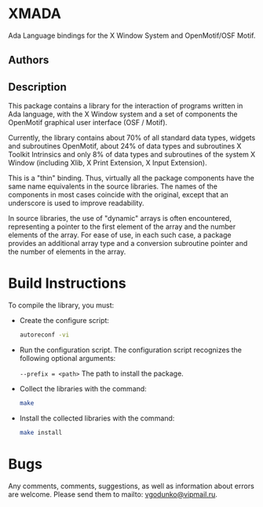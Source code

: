 # XMADA

Ada Language bindings for the X Window System and OpenMotif/OSF Motif.

## Authors



## Description

This package contains a library for the interaction of programs
written in Ada language, with the X Window system and a set of
components the OpenMotif graphical user interface (OSF / Motif).

Currently, the library contains about 70% of all standard data types,
widgets and subroutines OpenMotif, about 24% of data types and
subroutines X Toolkit Intrinsics and only 8% of data types and
subroutines of the system X Window (including Xlib, X Print Extension,
X Input Extension).

This is a "thin" binding. Thus, virtually all the package components
have the same name equivalents in the source libraries.  The names of
the components in most cases coincide with the original, except that
an underscore is used to improve readability.

In source libraries, the use of "dynamic" arrays is often encountered,
representing a pointer to the first element of the array and the
number elements of the array. For ease of use, in each such case, a
package provides an additional array type and a conversion subroutine
pointer and the number of elements in the array.

# Build Instructions

To compile the library, you must:

 - Create the configure script:

   ```bash
   autoreconf -vi
   ```

 - Run the configuration script. The configuration script recognizes
   the following optional arguments:

   `--prefix = <path>` The path to install the package.

 - Collect the libraries with the command:

   ```bash
   make
   ```

 - Install the collected libraries with the command:

   ```bash
   make install
   ```

# Bugs

Any comments, comments, suggestions, as well as information about
errors are welcome. Please send them to mailto: vgodunko@vipmail.ru.
